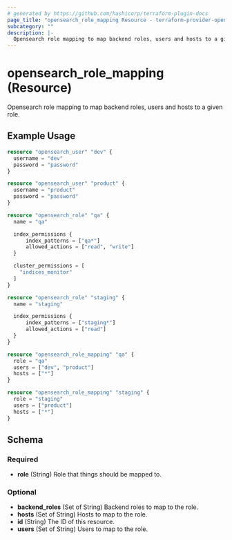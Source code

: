 ```yaml
---
# generated by https://github.com/hashicorp/terraform-plugin-docs
page_title: "opensearch_role_mapping Resource - terraform-provider-opensearch"
subcategory: ""
description: |-
  Opensearch role mapping to map backend roles, users and hosts to a given role.
---
```


# opensearch_role_mapping (Resource)

Opensearch role mapping to map backend roles, users and hosts to a given role.

## Example Usage

```terraform
resource "opensearch_user" "dev" {
  username = "dev"
  password = "password"
}

resource "opensearch_user" "product" {
  username = "product"
  password = "password"
}

resource "opensearch_role" "qa" {
  name = "qa"

  index_permissions {
      index_patterns = ["qa*"]
      allowed_actions = ["read", "write"]
  }

  cluster_permissions = [
    "indices_monitor"
  ]
}

resource "opensearch_role" "staging" {
  name = "staging"

  index_permissions {
      index_patterns = ["staging*"]
      allowed_actions = ["read"]
  }
}

resource "opensearch_role_mapping" "qa" {
  role = "qa"
  users = ["dev", "product"]
  hosts = ["*"]
}

resource "opensearch_role_mapping" "staging" {
  role = "staging"
  users = ["product"]
  hosts = ["*"]
}
```

<!-- schema generated by tfplugindocs -->
## Schema

### Required

- **role** (String) Role that things should be mapped to.

### Optional

- **backend_roles** (Set of String) Backend roles to map to the role.
- **hosts** (Set of String) Hosts to map to the role.
- **id** (String) The ID of this resource.
- **users** (Set of String) Users to map to the role.


